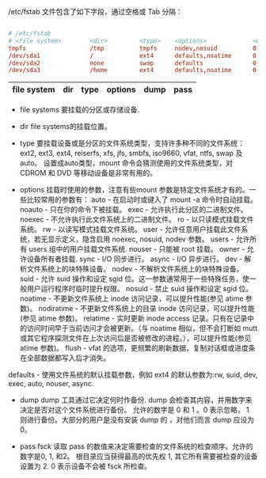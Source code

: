 /etc/fstab 文件包含了如下字段，通过空格或 Tab 分隔：


```conf

# /etc/fstab
# <file system>        <dir>         <type>    <options>             <dump> <pass>
tmpfs                  /tmp          tmpfs     nodev,nosuid          0      0
/dev/sda1              /             ext4      defaults,noatime      0      1
/dev/sda2              none          swap      defaults              0      0
/dev/sda3              /home         ext4      defaults,noatime      0      2

```

| file system | dir  | type | options | dump | pass |
| :---------: | :--- | :--- | :------ | :--- | :--- |

* file systems
要挂载的分区或存储设备.

* dir
file systems的挂载位置。

* type
要挂载设备或是分区的文件系统类型，支持许多种不同的文件系统：ext2, ext3, ext4, reiserfs, xfs, jfs, smbfs, iso9660, vfat, ntfs, swap 及 auto。 设置成auto类型，mount 命令会猜测使用的文件系统类型，对 CDROM 和 DVD 等移动设备是非常有用的。

* options
挂载时使用的参数，注意有些mount 参数是特定文件系统才有的。一些比较常用的参数有：
auto - 在启动时或键入了 mount -a 命令时自动挂载。
noauto - 只在你的命令下被挂载。
exec - 允许执行此分区的二进制文件。
noexec - 不允许执行此文件系统上的二进制文件。
ro - 以只读模式挂载文件系统。
rw - 以读写模式挂载文件系统。
user - 允许任意用户挂载此文件系统，若无显示定义，隐含启用 noexec, nosuid, nodev 参数。
users - 允许所有 users 组中的用户挂载文件系统.
nouser - 只能被 root 挂载。
owner - 允许设备所有者挂载.
sync - I/O 同步进行。
async - I/O 异步进行。
dev - 解析文件系统上的块特殊设备。
nodev - 不解析文件系统上的块特殊设备。
suid - 允许 suid 操作和设定 sgid 位。这一参数通常用于一些特殊任务，使一般用户运行程序时临时提升权限。
nosuid - 禁止 suid 操作和设定 sgid 位。
noatime - 不更新文件系统上 inode 访问记录，可以提升性能(参见 atime 参数)。
nodiratime - 不更新文件系统上的目录 inode 访问记录，可以提升性能(参见 atime 参数)。
relatime - 实时更新 inode access 记录。只有在记录中的访问时间早于当前访问才会被更新。（与 noatime 相似，但不会打断如 mutt 或其它程序探测文件在上次访问后是否被修改的进程。），可以提升性能(参见 atime 参数)。
flush - vfat 的选项，更频繁的刷新数据，复制对话框或进度条在全部数据都写入后才消失。

defaults - 使用文件系统的默认挂载参数，例如 ext4 的默认参数为:rw, suid, dev, exec, auto, nouser, async.

* dump
dump 工具通过它决定何时作备份. dump 会检查其内容，并用数字来决定是否对这个文件系统进行备份。 允许的数字是 0 和 1 。0 表示忽略， 1 则进行备份。大部分的用户是没有安装 dump 的 ，对他们而言 dump 应设为 0。

* pass
fsck 读取 pass 的数值来决定需要检查的文件系统的检查顺序。允许的数字是0, 1, 和2。 根目录应当获得最高的优先权 1, 其它所有需要被检查的设备设置为 2. 0 表示设备不会被 fsck 所检查。